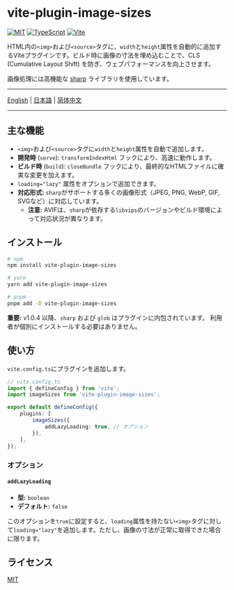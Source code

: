 # vite-plugin-image-sizes

[![MIT](https://img.shields.io/badge/License-MIT-green.svg?style=flat-square)](./LICENSE)
[![TypeScript](https://img.shields.io/badge/TypeScript-3178c6?style=flat-square&logo=typescript&logoColor=white)](https://www.typescriptlang.org/)
[![Vite](https://img.shields.io/badge/Vite-646cff?style=flat-square&logo=Vite&logoColor=white)](https://vitejs.dev/)

HTML内の`<img>`および`<source>`タグに、`width`と`height`属性を自動的に追加するViteプラグインです。ビルド時に画像の寸法を埋め込むことで、CLS (Cumulative Layout Shift) を防ぎ、ウェブパフォーマンスを向上させます。

画像処理には高機能な [sharp](https://sharp.pixelplumbing.com/) ライブラリを使用しています。

---

[English](./README.md) | [日本語](./README.ja.md) | [简体中文](./README.zh-CN.md)

---

## 主な機能

-   `<img>`および`<source>`タグに`width`と`height`属性を自動で追加します。
-   **開発時** (`serve`): `transformIndexHtml` フックにより、高速に動作します。
-   **ビルド時** (`build`): `closeBundle` フックにより、最終的なHTMLファイルに確実な変更を加えます。
-   `loading="lazy"` 属性をオプションで追加できます。
-   **対応形式:** `sharp`がサポートする多くの画像形式（JPEG, PNG, WebP, GIF, SVGなど）に対応しています。
    -   **注意:** AVIFは、`sharp`が依存する`libvips`のバージョンやビルド環境によって対応状況が異なります。

## インストール

```bash
# npm
npm install vite-plugin-image-sizes

# yarn
yarn add vite-plugin-image-sizes

# pnpm
pnpm add -D vite-plugin-image-sizes
```

**重要:**
v1.0.4 以降、`sharp` および `glob` はプラグインに内包されています。
利用者が個別にインストールする必要はありません。

## 使い方

`vite.config.ts`にプラグインを追加します。

```typescript
// vite.config.ts
import { defineConfig } from 'vite';
import imageSizes from 'vite-plugin-image-sizes';

export default defineConfig({
    plugins: [
        imageSizes({
            addLazyLoading: true, // オプション
        }),
    ],
});
```

### オプション

#### `addLazyLoading`

-   **型:** `boolean`
-   **デフォルト:** `false`

このオプションを`true`に設定すると、`loading`属性を持たない`<img>`タグに対して`loading="lazy"`を追加します。ただし、画像の寸法が正常に取得できた場合に限ります。

## ライセンス

[MIT](./LICENSE) 